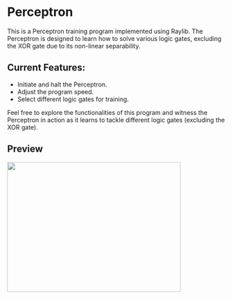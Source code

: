 # Perceptron

This is a Perceptron training program implemented using Raylib. The Perceptron is designed to learn how to solve various logic gates, excluding the XOR gate due to its non-linear separability.

## Current Features:

- Initiate and halt the Perceptron.
- Adjust the program speed.
- Select different logic gates for training.

Feel free to explore the functionalities of this program and witness the Perceptron in action as it learns to tackle different logic gates (excluding the XOR gate).

## Preview
<img src="https://github.com/dudigeri0303/Perceptron/assets/107321900/3f1d1a08-8d33-4c16-8a94-fae8a01cc51f" align="left" height="300" width="400">

